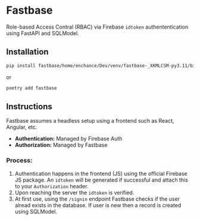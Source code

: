 Fastbase
=============


Role-based Access Contral (RBAC) via Firebase `idtoken` authententication using FastAPI and SQLModel.


Installation
-----------

```bash
pip install fastbase/home/enchance/Dev/venv/fastbase-_XKMLCSM-py3.11/bin/python
```

or
```bash
poetry add fastbase
```


Instructions
----------------

Fastbase assumes a headless setup using a frontend such as React, Angular, etc.

- **Authentication:** Managed by Firebase Auth
- **Authorization:** Managed by Fastbase

### Process:

1. Authentication happens in the frontend (JS) using the official Firebase JS package. An `idtoken` will be 
   generated if successful and attach this to your `Authorization` header.  
1. Upon reaching the server the `idtoken` is verified.
1. At first use, using the `/signin` endpoint Fastbase checks if the user alread exists in the database. If user is 
   new then a record is created using SQLModel.

